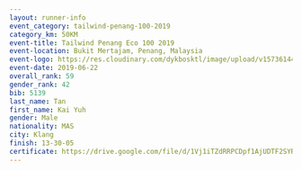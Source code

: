 ```yaml
--- 
layout: runner-info 
event_category: tailwind-penang-100-2019 
category_km: 50KM 
event-title: Tailwind Penang Eco 100 2019 
event-location: Bukit Mertajam, Penang, Malaysia 
event-logo: https://res.cloudinary.com/dykbosktl/image/upload/v1573614442/Logo/Logo_gqlzi3.jpg 
event-date: 2019-06-22 
overall_rank: 59
gender_rank: 42
bib: 5139
last_name: Tan
first_name: Kai Yuh
gender: Male
nationality: MAS
city: Klang
finish: 13-30-05
certificate: https://drive.google.com/file/d/1Vj1iTZdRRPCDpf1AjUDTF2SYRB90Hp4t/view?usp=sharing
--- 
```

